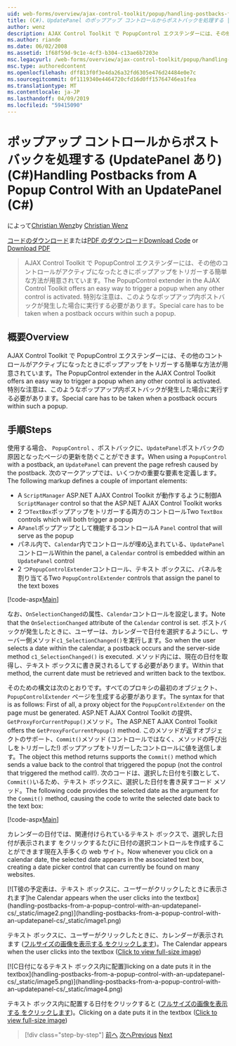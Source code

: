 ```yaml
---
uid: web-forms/overview/ajax-control-toolkit/popup/handling-postbacks-from-a-popup-control-with-an-updatepanel-cs
title: (C#)、UpdatePanel のポップアップ コントロールからポストバックを処理する |Microsoft Docs
author: wenz
description: AJAX Control Toolkit で PopupControl エクステンダーには、その他のコントロールがアクティブになったときにポップアップをトリガーする簡単な方法が用意されています。 特別な注意は、する必要があります.
ms.author: riande
ms.date: 06/02/2008
ms.assetid: 1f68f59d-9c1e-4cf3-b304-c13ae6b7203e
msc.legacyurl: /web-forms/overview/ajax-control-toolkit/popup/handling-postbacks-from-a-popup-control-with-an-updatepanel-cs
msc.type: authoredcontent
ms.openlocfilehash: dff813f0f3e4da26a32fd6305e476d24484e0e7c
ms.sourcegitcommit: 0f1119340e4464720cfd16d0ff15764746ea1fea
ms.translationtype: MT
ms.contentlocale: ja-JP
ms.lasthandoff: 04/09/2019
ms.locfileid: "59415090"
---
```

# <a name="handling-postbacks-from-a-popup-control-with-an-updatepanel-c"></a><span data-ttu-id="b1fc5-104">ポップアップ コントロールからポストバックを処理する (UpdatePanel あり) (C#)</span><span class="sxs-lookup"><span data-stu-id="b1fc5-104">Handling Postbacks from A Popup Control With an UpdatePanel (C#)</span></span>

<span data-ttu-id="b1fc5-105">によって[Christian Wenz](https://github.com/wenz)</span><span class="sxs-lookup"><span data-stu-id="b1fc5-105">by [Christian Wenz](https://github.com/wenz)</span></span>

<span data-ttu-id="b1fc5-106">[コードのダウンロード](http://download.microsoft.com/download/9/3/f/93f8daea-bebd-4821-833b-95205389c7d0/PopupControl2.cs.zip)または[PDF のダウンロード](http://download.microsoft.com/download/2/d/c/2dc10e34-6983-41d4-9c08-f78f5387d32b/popupcontrol2CS.pdf)</span><span class="sxs-lookup"><span data-stu-id="b1fc5-106">[Download Code](http://download.microsoft.com/download/9/3/f/93f8daea-bebd-4821-833b-95205389c7d0/PopupControl2.cs.zip) or [Download PDF](http://download.microsoft.com/download/2/d/c/2dc10e34-6983-41d4-9c08-f78f5387d32b/popupcontrol2CS.pdf)</span></span>

> <span data-ttu-id="b1fc5-107">AJAX Control Toolkit で PopupControl エクステンダーには、その他のコントロールがアクティブになったときにポップアップをトリガーする簡単な方法が用意されています。</span><span class="sxs-lookup"><span data-stu-id="b1fc5-107">The PopupControl extender in the AJAX Control Toolkit offers an easy way to trigger a popup when any other control is activated.</span></span> <span data-ttu-id="b1fc5-108">特別な注意は、このようなポップアップ内ポストバックが発生した場合に実行する必要があります。</span><span class="sxs-lookup"><span data-stu-id="b1fc5-108">Special care has to be taken when a postback occurs within such a popup.</span></span>


## <a name="overview"></a><span data-ttu-id="b1fc5-109">概要</span><span class="sxs-lookup"><span data-stu-id="b1fc5-109">Overview</span></span>

<span data-ttu-id="b1fc5-110">AJAX Control Toolkit で PopupControl エクステンダーには、その他のコントロールがアクティブになったときにポップアップをトリガーする簡単な方法が用意されています。</span><span class="sxs-lookup"><span data-stu-id="b1fc5-110">The PopupControl extender in the AJAX Control Toolkit offers an easy way to trigger a popup when any other control is activated.</span></span> <span data-ttu-id="b1fc5-111">特別な注意は、このようなポップアップ内ポストバックが発生した場合に実行する必要があります。</span><span class="sxs-lookup"><span data-stu-id="b1fc5-111">Special care has to be taken when a postback occurs within such a popup.</span></span>

## <a name="steps"></a><span data-ttu-id="b1fc5-112">手順</span><span class="sxs-lookup"><span data-stu-id="b1fc5-112">Steps</span></span>

<span data-ttu-id="b1fc5-113">使用する場合、 `PopupControl` 、ポストバックに、`UpdatePanel`ポストバックの原因となったページの更新を防ぐことができます。</span><span class="sxs-lookup"><span data-stu-id="b1fc5-113">When using a `PopupControl` with a postback, an `UpdatePanel` can prevent the page refresh caused by the postback.</span></span> <span data-ttu-id="b1fc5-114">次のマークアップでは、いくつかの重要な要素を定義します。</span><span class="sxs-lookup"><span data-stu-id="b1fc5-114">The following markup defines a couple of important elements:</span></span>

- <span data-ttu-id="b1fc5-115">A `ScriptManager` ASP.NET AJAX Control Toolkit が動作するように制御</span><span class="sxs-lookup"><span data-stu-id="b1fc5-115">A `ScriptManager` control so that the ASP.NET AJAX Control Toolkit works</span></span>
- <span data-ttu-id="b1fc5-116">2 つ`TextBox`ポップアップをトリガーする両方のコントロール</span><span class="sxs-lookup"><span data-stu-id="b1fc5-116">Two `TextBox` controls which will both trigger a popup</span></span>
- <span data-ttu-id="b1fc5-117">A`Panel`ポップアップとして機能するコントロール</span><span class="sxs-lookup"><span data-stu-id="b1fc5-117">A `Panel` control that will serve as the popup</span></span>
- <span data-ttu-id="b1fc5-118">パネル内で、`Calendar`内でコントロールが埋め込まれている、`UpdatePanel`コントロール</span><span class="sxs-lookup"><span data-stu-id="b1fc5-118">Within the panel, a `Calendar` control is embedded within an `UpdatePanel` control</span></span>
- <span data-ttu-id="b1fc5-119">2 つ`PopupControlExtender`コントロール、テキスト ボックスに、パネルを割り当てる</span><span class="sxs-lookup"><span data-stu-id="b1fc5-119">Two `PopupControlExtender` controls that assign the panel to the text boxes</span></span>

[!code-aspx[Main](handling-postbacks-from-a-popup-control-with-an-updatepanel-cs/samples/sample1.aspx)]

<span data-ttu-id="b1fc5-120">なお、`OnSelectionChanged`の属性、`Calendar`コントロールを設定します。</span><span class="sxs-lookup"><span data-stu-id="b1fc5-120">Note that the `OnSelectionChanged` attribute of the `Calendar` control is set.</span></span> <span data-ttu-id="b1fc5-121">ポストバックが発生したときに、ユーザーは、カレンダーで日付を選択するようにし、サーバー側メソッド`c1_SelectionChanged()`を実行します。</span><span class="sxs-lookup"><span data-stu-id="b1fc5-121">So when the user selects a date within the calendar, a postback occurs and the server-side method `c1_SelectionChanged()` is executed.</span></span> <span data-ttu-id="b1fc5-122">メソッド内には、現在の日付を取得し、テキスト ボックスに書き戻されるしてする必要があります。</span><span class="sxs-lookup"><span data-stu-id="b1fc5-122">Within that method, the current date must be retrieved and written back to the textbox.</span></span>

<span data-ttu-id="b1fc5-123">そのための構文は次のとおりです。すべてのプロキシの最初のオブジェクト、 `PopupControlExtender`  ページを生成する必要があります。</span><span class="sxs-lookup"><span data-stu-id="b1fc5-123">The syntax for that is as follows: First of all, a proxy object for the `PopupControlExtender` on the page must be generated.</span></span> <span data-ttu-id="b1fc5-124">ASP.NET AJAX Control Toolkit の提供、`GetProxyForCurrentPopup()`メソッド。</span><span class="sxs-lookup"><span data-stu-id="b1fc5-124">The ASP.NET AJAX Control Toolkit offers the `GetProxyForCurrentPopup()` method.</span></span> <span data-ttu-id="b1fc5-125">このメソッドが返すオブジェクトのサポート、`Commit()`メソッド (コントロールではなく、メソッドの呼び出しをトリガーした!) ポップアップをトリガーしたコントロールに値を送信します。</span><span class="sxs-lookup"><span data-stu-id="b1fc5-125">The object this method returns supports the `Commit()` method which sends a value back to the control that triggered the popup (not the control that triggered the method call!).</span></span> <span data-ttu-id="b1fc5-126">次のコードは、選択した日付を引数として、`Commit()`いるため、テキスト ボックスに、選択した日付を書き戻すコード メソッド。</span><span class="sxs-lookup"><span data-stu-id="b1fc5-126">The following code provides the selected date as the argument for the `Commit()` method, causing the code to write the selected date back to the text box:</span></span>

[!code-aspx[Main](handling-postbacks-from-a-popup-control-with-an-updatepanel-cs/samples/sample2.aspx)]

<span data-ttu-id="b1fc5-127">カレンダーの日付では、関連付けられているテキスト ボックスで、選択した日付が表示されます をクリックするたびに日付の選択コントロールを作成することができます現在入手多くの web サイト。</span><span class="sxs-lookup"><span data-stu-id="b1fc5-127">Now whenever you click on a calendar date, the selected date appears in the associated text box, creating a date picker control that can currently be found on many websites.</span></span>


[![T<span data-ttu-id="b1fc5-128">彼の予定表は、テキスト ボックスに、ユーザーがクリックしたときに表示されます]</span><span class="sxs-lookup"><span data-stu-id="b1fc5-128">he Calendar appears when the user clicks into the textbox]</span></span>(handling-postbacks-from-a-popup-control-with-an-updatepanel-cs/_static/image2.png)](handling-postbacks-from-a-popup-control-with-an-updatepanel-cs/_static/image1.png)

<span data-ttu-id="b1fc5-129">テキスト ボックスに、ユーザーがクリックしたときに、カレンダーが表示されます ([フルサイズの画像を表示する をクリックします](handling-postbacks-from-a-popup-control-with-an-updatepanel-cs/_static/image3.png))。</span><span class="sxs-lookup"><span data-stu-id="b1fc5-129">The Calendar appears when the user clicks into the textbox ([Click to view full-size image](handling-postbacks-from-a-popup-control-with-an-updatepanel-cs/_static/image3.png))</span></span>


[![C<span data-ttu-id="b1fc5-130">日付になるテキスト ボックス内に配置]</span><span class="sxs-lookup"><span data-stu-id="b1fc5-130">licking on a date puts it in the textbox]</span></span>(handling-postbacks-from-a-popup-control-with-an-updatepanel-cs/_static/image5.png)](handling-postbacks-from-a-popup-control-with-an-updatepanel-cs/_static/image4.png)

<span data-ttu-id="b1fc5-131">テキスト ボックス内に配置する日付をクリックすると ([フルサイズの画像を表示する をクリックします](handling-postbacks-from-a-popup-control-with-an-updatepanel-cs/_static/image6.png))。</span><span class="sxs-lookup"><span data-stu-id="b1fc5-131">Clicking on a date puts it in the textbox ([Click to view full-size image](handling-postbacks-from-a-popup-control-with-an-updatepanel-cs/_static/image6.png))</span></span>

> [!div class="step-by-step"]
> <span data-ttu-id="b1fc5-132">[前へ](using-multiple-popup-controls-cs.md)
> [次へ](handling-postbacks-from-a-popup-control-without-an-updatepanel-cs.md)</span><span class="sxs-lookup"><span data-stu-id="b1fc5-132">[Previous](using-multiple-popup-controls-cs.md)
[Next](handling-postbacks-from-a-popup-control-without-an-updatepanel-cs.md)</span></span>
